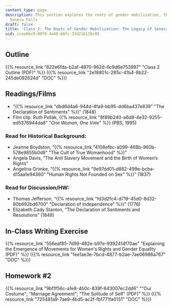 ```yaml
---
content_type: page
description: This section explores the roots of gender mobilization, the legacy of
  Seneca Falls
draft: false
title: 'Class 2: The Roots of Gender Mobilization: The Legacy of Seneca Falls (1848)'
uid: ccea6bc9-08f9-4a48-b8fc-33d21611bc45
---
```

## Outline

{{% resource_link "622e6fda-b2af-4870-962d-6c9d6e753997" "Class 2 Outline (PDF)" %}} ({{% resource_link "2e18801c-285c-41b4-8b22-245de092624d" "DOC" %}})

## Readings/Films

- "{{% resource_link "dbd6d4a6-944d-4fa9-bb95-dd6ba437e839" "The Declaration of Sentiments" %}}" (1848)
- Film clip: Ruth Pollak, {{% resource_link "8f89b240-a6d8-4e32-9255-ed5376944da8" "*One Woman, One Vote*" %}} (PBS, 1995)

### Read for Historical Background:

- Jeanne Boydston, “{{% resource_link "4108efbc-a099-468b-960b-578e9855b0d9" "The Cult of True Womanhood" %}}”
- Angela Davis, “The Anti Slavery Movement and the Birth of Women’s Rights”
- Angelina Grimke, “{{% resource_link "9e97dd01-d882-499e-bcba-d15aa1e94360" "Human Rights Not Founded on Sex" %}}” (1837)

### Read for Discussion/HW:

- Thomas Jefferson, “{{% resource_link "fd3d2fc4-d719-45d0-8d32-80b692bd6700" "Declaration of Independence" %}}” (1776)
- Elizabeth Cady Stanton, “The Declaration of Sentiments and Resolutions” (1848)

## In-Class Writing Exercise

{{% resource_link "556eaf85-7d99-482e-b97e-9392414f70ae" "Explaining the Emergence of Movements for Women's Rights and Gender Equality (PDF)" %}} ({{% resource_link "fee1ae3e-7bcd-4877-b2ae-7ae06986a767" "DOC" %}})

## Homework #2

{{% resource_link "9bf1f56c-a1e8-4b0c-839f-843007ec2dd6" "\"Our Costume\"; \"Marriage Agreement\"; \"The Solitude of Self\" (PDF)" %}} ({{% resource_link "725481a9-7ae9-4bd5-ac2f-fb1771fa0151" "DOC" %}})